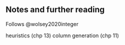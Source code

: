 ## Notes and further reading

Follows @wolsey2020integer

heuristics (chp 13)
column generation (chp 11)